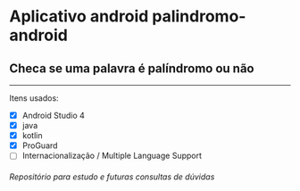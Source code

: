 # Aplicativo android palindromo-android
## Checa se uma palavra é palíndromo ou não
***
Itens usados: 
- [x] Android Studio 4
- [x] java
- [x] kotlin
- [x] ProGuard
- [ ] Internacionalização / Multiple Language Support

###### Repositório para estudo e futuras consultas de dúvidas

